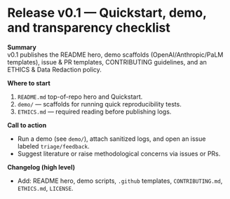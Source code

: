 # Release v0.1 — Quickstart, demo, and transparency checklist

**Summary**  
v0.1 publishes the README hero, demo scaffolds (OpenAI/Anthropic/PaLM templates), issue & PR templates, CONTRIBUTING guidelines, and an ETHICS & Data Redaction policy.

**Where to start**
1. `README.md` top-of-repo hero and Quickstart.  
2. `demo/` — scaffolds for running quick reproducibility tests.  
3. `ETHICS.md` — required reading before publishing logs.

**Call to action**
- Run a demo (see `demo/`), attach sanitized logs, and open an issue labeled `triage/feedback`.  
- Suggest literature or raise methodological concerns via issues or PRs.

**Changelog (high level)**
- Add: README hero, demo scripts, `.github` templates, `CONTRIBUTING.md`, `ETHICS.md`, `LICENSE`.